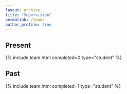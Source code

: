 ```yaml
---
layout: archive
title: "Supervision"
permalink: /team/
author_profile: true
---
```



## Present

{% include team.html completed=0 type="student" %}


## Past

{% include team.html completed=1 type="student" %}
